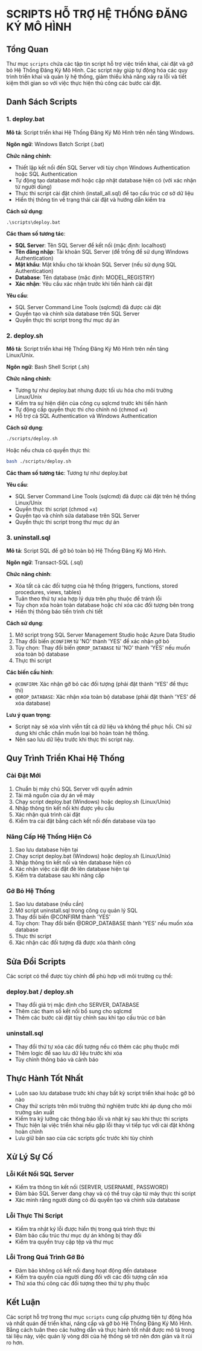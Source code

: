 # SCRIPTS HỖ TRỢ HỆ THỐNG ĐĂNG KÝ MÔ HÌNH

## Tổng Quan

Thư mục `scripts` chứa các tập tin script hỗ trợ việc triển khai, cài đặt và gỡ bỏ Hệ Thống Đăng Ký Mô Hình. Các script này giúp tự động hóa các quy trình triển khai và quản lý hệ thống, giảm thiểu khả năng xảy ra lỗi và tiết kiệm thời gian so với việc thực hiện thủ công các bước cài đặt.

## Danh Sách Scripts

### 1. deploy.bat

**Mô tả**: Script triển khai Hệ Thống Đăng Ký Mô Hình trên nền tảng Windows.

**Ngôn ngữ**: Windows Batch Script (.bat)

**Chức năng chính**:
- Thiết lập kết nối đến SQL Server với tùy chọn Windows Authentication hoặc SQL Authentication
- Tự động tạo database mới hoặc cập nhật database hiện có (với xác nhận từ người dùng)
- Thực thi script cài đặt chính (install_all.sql) để tạo cấu trúc cơ sở dữ liệu
- Hiển thị thông tin về trạng thái cài đặt và hướng dẫn kiểm tra

**Cách sử dụng**:
```
.\scripts\deploy.bat
```

**Các tham số tương tác**:
- **SQL Server**: Tên SQL Server để kết nối (mặc định: localhost)
- **Tên đăng nhập**: Tài khoản SQL Server (để trống để sử dụng Windows Authentication)
- **Mật khẩu**: Mật khẩu cho tài khoản SQL Server (nếu sử dụng SQL Authentication)
- **Database**: Tên database (mặc định: MODEL_REGISTRY)
- **Xác nhận**: Yêu cầu xác nhận trước khi tiến hành cài đặt

**Yêu cầu**:
- SQL Server Command Line Tools (sqlcmd) đã được cài đặt
- Quyền tạo và chỉnh sửa database trên SQL Server
- Quyền thực thi script trong thư mục dự án

### 2. deploy.sh

**Mô tả**: Script triển khai Hệ Thống Đăng Ký Mô Hình trên nền tảng Linux/Unix.

**Ngôn ngữ**: Bash Shell Script (.sh)

**Chức năng chính**:
- Tương tự như deploy.bat nhưng được tối ưu hóa cho môi trường Linux/Unix
- Kiểm tra sự hiện diện của công cụ sqlcmd trước khi tiến hành
- Tự động cấp quyền thực thi cho chính nó (chmod +x)
- Hỗ trợ cả SQL Authentication và Windows Authentication

**Cách sử dụng**:
```bash
./scripts/deploy.sh
```
Hoặc nếu chưa có quyền thực thi:
```bash
bash ./scripts/deploy.sh
```

**Các tham số tương tác**: 
Tương tự như deploy.bat

**Yêu cầu**:
- SQL Server Command Line Tools (sqlcmd) đã được cài đặt trên hệ thống Linux/Unix
- Quyền thực thi script (chmod +x)
- Quyền tạo và chỉnh sửa database trên SQL Server
- Quyền thực thi script trong thư mục dự án

### 3. uninstall.sql

**Mô tả**: Script SQL để gỡ bỏ toàn bộ Hệ Thống Đăng Ký Mô Hình.

**Ngôn ngữ**: Transact-SQL (.sql)

**Chức năng chính**:
- Xóa tất cả các đối tượng của hệ thống (triggers, functions, stored procedures, views, tables)
- Tuân theo thứ tự xóa hợp lý dựa trên phụ thuộc để tránh lỗi
- Tùy chọn xóa hoàn toàn database hoặc chỉ xóa các đối tượng bên trong
- Hiển thị thông báo tiến trình chi tiết

**Cách sử dụng**:
1. Mở script trong SQL Server Management Studio hoặc Azure Data Studio
2. Thay đổi biến `@CONFIRM` từ 'NO' thành 'YES' để xác nhận gỡ bỏ
3. Tùy chọn: Thay đổi biến `@DROP_DATABASE` từ 'NO' thành 'YES' nếu muốn xóa toàn bộ database
4. Thực thi script

**Các biến cấu hình**:
- `@CONFIRM`: Xác nhận gỡ bỏ các đối tượng (phải đặt thành 'YES' để thực thi)
- `@DROP_DATABASE`: Xác nhận xóa toàn bộ database (phải đặt thành 'YES' để xóa database)

**Lưu ý quan trọng**:
- Script này sẽ xóa vĩnh viễn tất cả dữ liệu và không thể phục hồi. Chỉ sử dụng khi chắc chắn muốn loại bỏ hoàn toàn hệ thống.
- Nên sao lưu dữ liệu trước khi thực thi script này.

## Quy Trình Triển Khai Hệ Thống

### Cài Đặt Mới

1. Chuẩn bị máy chủ SQL Server với quyền admin
2. Tải mã nguồn của dự án về máy
3. Chạy script deploy.bat (Windows) hoặc deploy.sh (Linux/Unix)
4. Nhập thông tin kết nối khi được yêu cầu
5. Xác nhận quá trình cài đặt
6. Kiểm tra cài đặt bằng cách kết nối đến database vừa tạo

### Nâng Cấp Hệ Thống Hiện Có

1. Sao lưu database hiện tại
2. Chạy script deploy.bat (Windows) hoặc deploy.sh (Linux/Unix)
3. Nhập thông tin kết nối và tên database hiện có
4. Xác nhận việc cài đặt đè lên database hiện tại
5. Kiểm tra database sau khi nâng cấp

### Gỡ Bỏ Hệ Thống

1. Sao lưu database (nếu cần)
2. Mở script uninstall.sql trong công cụ quản lý SQL
3. Thay đổi biến @CONFIRM thành 'YES'
4. Tùy chọn: Thay đổi biến @DROP_DATABASE thành 'YES' nếu muốn xóa database
5. Thực thi script
6. Xác nhận các đối tượng đã được xóa thành công

## Sửa Đổi Scripts

Các script có thể được tùy chỉnh để phù hợp với môi trường cụ thể:

### deploy.bat / deploy.sh

- Thay đổi giá trị mặc định cho SERVER, DATABASE
- Thêm các tham số kết nối bổ sung cho sqlcmd
- Thêm các bước cài đặt tùy chỉnh sau khi tạo cấu trúc cơ bản

### uninstall.sql

- Thay đổi thứ tự xóa các đối tượng nếu có thêm các phụ thuộc mới
- Thêm logic để sao lưu dữ liệu trước khi xóa
- Tùy chỉnh thông báo và cảnh báo

## Thực Hành Tốt Nhất

- Luôn sao lưu database trước khi chạy bất kỳ script triển khai hoặc gỡ bỏ nào
- Chạy thử scripts trên môi trường thử nghiệm trước khi áp dụng cho môi trường sản xuất
- Kiểm tra kỹ lưỡng các thông báo lỗi và nhật ký sau khi thực thi scripts
- Thực hiện lại việc triển khai nếu gặp lỗi thay vì tiếp tục với cài đặt không hoàn chỉnh
- Lưu giữ bản sao của các scripts gốc trước khi tùy chỉnh

## Xử Lý Sự Cố

### Lỗi Kết Nối SQL Server

- Kiểm tra thông tin kết nối (SERVER, USERNAME, PASSWORD)
- Đảm bảo SQL Server đang chạy và có thể truy cập từ máy thực thi script
- Xác minh rằng người dùng có đủ quyền tạo và chỉnh sửa database

### Lỗi Thực Thi Script

- Kiểm tra nhật ký lỗi được hiển thị trong quá trình thực thi
- Đảm bảo cấu trúc thư mục dự án không bị thay đổi
- Kiểm tra quyền truy cập tệp và thư mục

### Lỗi Trong Quá Trình Gỡ Bỏ

- Đảm bảo không có kết nối đang hoạt động đến database
- Kiểm tra quyền của người dùng đối với các đối tượng cần xóa
- Thử xóa thủ công các đối tượng theo thứ tự phụ thuộc

## Kết Luận

Các script hỗ trợ trong thư mục `scripts` cung cấp phương tiện tự động hóa và nhất quán để triển khai, nâng cấp và gỡ bỏ Hệ Thống Đăng Ký Mô Hình. Bằng cách tuân theo các hướng dẫn và thực hành tốt nhất được mô tả trong tài liệu này, việc quản lý vòng đời của hệ thống sẽ trở nên đơn giản và ít rủi ro hơn.